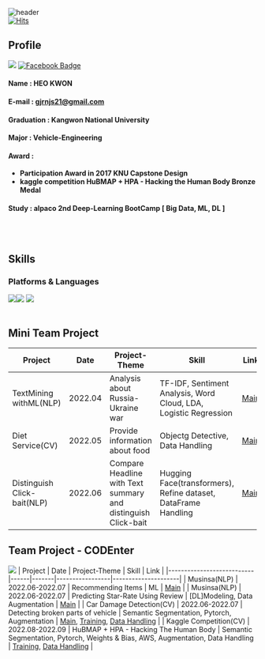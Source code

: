 <!--
**heokwon/heokwon** is a ✨ _special_ ✨ repository because its `README.md` (this file) appears on your GitHub profile.

Here are some ideas to get you started:

- 🔭 I’m currently working on ...
- 🌱 I’m currently learning ...
- 👯 I’m looking to collaborate on ...
- 🤔 I’m looking for help with ...
- 💬 Ask me about ...
- 📫 How to reach me: ...
- 😄 Pronouns: ...
- ⚡ Fun fact: ...
-->
![header](https://capsule-render.vercel.app/api?type=waving&color=timeGradient&height=200&section=header&text=HeoKwon%20Github&fontSize=90)
<br>[![Hits](https://hits.seeyoufarm.com/api/count/incr/badge.svg?url=https%3A%2F%2Fgithub.com%2Fheokwon%2Fhit-counter&count_bg=%23141414&title_bg=%237828CA&icon=hey.svg&icon_color=%23F0F0F0&title=visitors&edge_flat=false)](https://hits.seeyoufarm.com)
## Profile
<a href="https://www.instagram.com/hukkwon/"><img src="https://img.shields.io/badge/Instagram-B00DD8?style=flat-       square&logo=Instagram&logoColor=white"/></a>
[![Facebook Badge](https://img.shields.io/badge/facebook-1877f2?style=flat-square&logo=facebook&logoColor=white&link=https://www.facebook.com/heo.kwon.3)](https://www.facebook.com/heo.kwon.3)
#### **Name** : HEO KWON
#### **E-mail** : gjrnjs21@gmail.com
#### **Graduation** : Kangwon National University
#### **Major** : Vehicle-Engineering
#### **Award** : 
- **Participation Award in 2017 KNU Capstone Design**   
- **kaggle competition HuBMAP + HPA - Hacking the Human Body Bronze Medal**
#### **Study** : alpaco 2nd Deep-Learning BootCamp [ Big Data, ML, DL ]
<br><br>
## Skills
### Platforms & Languages
<img src="https://img.shields.io/badge/Google Colab-F9AB00?style=for-the-badge&logo=Google Colab&logoColor=white"><img src="https://img.shields.io/badge/VS Code-007ACC?style=for-the-badge&logo=Visual Studio Code&logoColor=white">
<img src="https://img.shields.io/badge/Python-3776AB?style=for-the-badge&logo=Python&logoColor=white">
<br><br>
## Mini Team Project
| Project  | Date | Project-Theme | Skill | Link |
|---------------------------|------|-------|-----------------|---------------------|
| TextMining withML(NLP) | 2022.04 | Analysis about Russia-Ukraine war | TF-IDF, Sentiment Analysis, Word Cloud, LDA, Logistic Regression | [Main](https://github.com/heokwon/TextMining_withML.git) |
| Diet Service(CV) | 2022.05 | Provide information about food | Objectg Detective, Data Handling | [Main](https://github.com/heokwon/DietService-ObjectDetection.git) |
| Distinguish Click-bait(NLP) | 2022.06 | Compare Headline with Text summary and distinguish Click-bait | Hugging Face(transformers), Refine dataset, DataFrame Handling | [Main](https://github.com/heokwon/Distinguish_Click-bait.git) |
## Team Project - CODEnter
<a href="https://vintage-settee-4e4.notion.site/CODEnter-a97cd4c7b9694816a444f814b29170ca"><img src="https://img.shields.io/badge/NOTION-383838?style=flat-square&logo=NOTION&logoColor=white"/></a>
| Project  | Date | Project-Theme | Skill | Link |
|---------------------------|------|-------|-----------------|---------------------|
| Musinsa(NLP) | 2022.06-2022.07 | Recommending Items | ML | [Main](https://github.com/heokwon/NLP-MUSINCA.git) |
| Musinsa(NLP) | 2022.06-2022.07 | Predicting Star-Rate Using Review | [DL]Modeling, Data Augmentation | [Main](https://github.com/heokwon/NLP-MUSINCA.git) |
| Car Damage Detection(CV) | 2022.06-2022.07 | Detecting broken parts of vehicle | Semantic Segmentation, Pytorch, Augmentation | [Main](https://github.com/heokwon/CV-CarDamageDetection.git), [Training](https://github.com/heokwon/CarDamageDetection_DeepLabV3.git), [Data Handling](https://github.com/heokwon/CarDamageDetection_DataHandling.git) |
| Kaggle Competition(CV) | 2022.08-2022.09 | HuBMAP + HPA - Hacking The Human Body | Semantic Segmentation, Pytorch, Weights & Bias, AWS, Augmentation, Data Handling | [Training](https://github.com/heokwon/Training-for-Competiton.git), [Data Handling](https://github.com/heokwon/Data-Handling-for-Competiton.git) |
